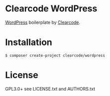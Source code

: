 # Clearcode WordPress

[WordPress](https://wordpress.org) boilerplate by [Clearcode](https://clearcode.cc). 

# Installation

```console
$ composer create-project clearcode/wordpress
```

# License

GPL3.0+ see LICENSE.txt and AUTHORS.txt